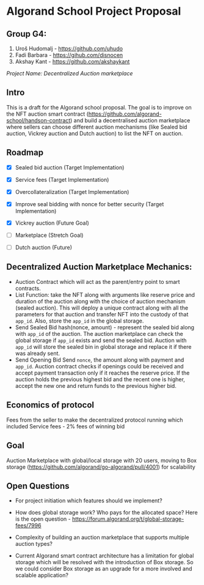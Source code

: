 # Algorand School Project Proposal

## Group G4: 
1. Uroš Hudomalj - https://github.com/uhudo
2. Fadi Barbara - https://gihub.com/disnocen
3. Akshay Kant - https://github.com/akshaykant

*Project Name: Decentralized Auction marketplace*

## Intro
This is a draft for the Algorand school proposal. The goal is to improve on the NFT auction smart contract (https://github.com/algorand-school/handson-contract) and build a decentralised auction marketplace where sellers can choose different auction mechanisms (like Sealed bid auction, Vickrey auction and Dutch auction) to list the NFT on auction.


## Roadmap
- [X] Sealed bid auction (Target Implementation)
- [X] Service fees (Target Implementation)
- [X] Overcollateralization (Target Implementation)
- [X] Improve seal bidding with nonce for better security (Target Implementation)
- [X] Vickrey auction (Future Goal)

- [ ] Marketplace (Stretch Goal)
- [ ] Dutch auction (Future)


## Decentralized Auction Marketplace Mechanics: 

- Auction Contract which will act as the parent/entry point to smart contracts.
- List Function: take the NFT along with arguments like reserve price and duration of the auction along with the choice of auction mechanism (sealed auction). This will deploy a unique contract along with all the parameters for that auction and transfer NFT into the custody of that `app_id`. Also, store the `app_id` in the global storage.
- Send Sealed Bid
hash(nonce, amount) - represent the sealed bid along with `app_id` of the auction. The auction marketplace can check the global storage if `app_id` exists and send the sealed bid. Auction with `app_id` will store the sealed bin in global storage and replace it if there was already sent.
- Send Opening Bid
Send `nonce`, the amount along with payment and `app_id`. Auction contract checks if openings could be received and accept payment transaction only if it reaches the reserve price. If the auction holds the previous highest bid and the recent one is higher, accept the new one and return funds to the previous higher bid.

## Economics of protocol
Fees from the seller to make the decentralized protocol running which included Service fees - 2% fees of winning bid


## Goal 

Auction Marketplace with global/local storage with 20 users, moving to Box storage (https://github.com/algorand/go-algorand/pull/4001) for scalability


## Open Questions

- For project initiation which features should we implement?

- How does global storage work? Who pays for the allocated space?
  Here is the open question - https://forum.algorand.org/t/global-storage-fees/7996

- Complexity of building an auction marketplace that supports multiple auction types?

- Current Algorand smart contract architecture has a limitation for global storage which will be resolved with the introduction of Box storage. So we could consider Box storage as an upgrade for a more involved and scalable application?
